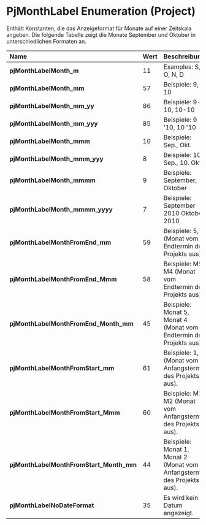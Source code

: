 
# PjMonthLabel Enumeration (Project)

Enthält Konstanten, die das Anzeigeformat für Monate auf einer Zeitskala angeben. Die folgende Tabelle zeigt die Monate September und Oktober in unterschiedlichen Formaten an.



|**Name**|**Wert**|**Beschreibung**|
|:-----|:-----|:-----|
|**pjMonthLabelMonth_m**|11|Examples: S, O, N, D|
|**pjMonthLabelMonth_mm**|57|Beispiele: 9, 10|
|**pjMonthLabelMonth_mm_yy**|86|Beispiele: 9-10, 10-10|
|**pjMonthLabelMonth_mm_yyy**|85|Beispiele: 9 '10, 10 '10|
|**pjMonthLabelMonth_mmm**|10|Beispiele: Sep., Okt.|
|**pjMonthLabelMonth_mmm_yyy**|8|Beispiele: 10. Sep., 10. Okt.|
|**pjMonthLabelMonth_mmmm**|9|Beispiele: September, Oktober|
|**pjMonthLabelMonth_mmmm_yyyy**|7|Beispiele: September 2010 Oktober 2010|
|**pjMonthLabelMonthFromEnd_mm**|59|Beispiele: 5, 4 (Monat vom Endtermin des Projekts aus).|
|**pjMonthLabelMonthFromEnd_Mmm**|58|Beispiele: M5, M4 (Monat vom Endtermin des Projekts aus).|
|**pjMonthLabelMonthFromEnd_Month_mm**|45|Beispiele: Monat 5, Monat 4 (Monat vom Endtermin des Projekts aus).|
|**pjMonthLabelMonthFromStart_mm**|61|Beispiele: 1, 2 (Monat vom Anfangstermin des Projekts aus).|
|**pjMonthLabelMonthFromStart_Mmm**|60|Beispiele: M1, M2 (Monat vom Anfangstermin des Projekts aus).|
|**pjMonthLabelMonthFromStart_Month_mm**|44|Beispiele: Monat 1, Monat 2 (Monat vom Anfangstermin des Projekts aus).|
|**pjMonthLabelNoDateFormat**|35|Es wird kein Datum angezeigt.|
